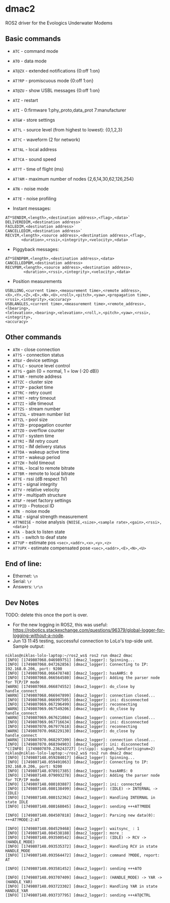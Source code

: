 # dmac2

ROS2 driver for the Evologics Underwater Modems

## Basic commands

 - `ATC` - command mode
 - `ATO` - data mode
 - `AT@ZX` - extended notifications {0:off 1:on}
 - `AT?RP` - promiscuous mode {0:off 1:on}
 - `AT@ZU` - show USBL messages {0:off 1:on}
 - `ATZ` - restart
 - `ATI` - 0:firmware 1:phy_proto,data_prot 7:manufacturer
 - `AT&W` - store settings
 - `AT?L` - source level (from highest to lowest): {0,1,2,3}
 - `AT?C` - waveform (2 for network)
 - `AT?AL` - local address
 - `AT?CA` - sound speed
 - `AT?T` - time of flight (ms)
 - `AT?AM` - maximum number of nodes {2,6,14,30,62,126,254}
 - `ATN` - noise mode
 - `AT?E` - noise profiling

 - Instant messages: 
```
AT*SENDIM,<length>,<destination address>,<flag>,<data>`
DELIVEREDIM,<destination address>`
FAILEDIM,<destination address>`
CANCELLEDIM,<destination address>`
RECVIM,<length>,<source address>,<destination address>,<flag>,
       <duration>,<rssi>,<integrity>,<velocity>,<data>
```
 - Piggyback messages:
```
AT*SENDPBM,<length>,<destination address>,<data>
CANCELLEDPBM,<destination address>
RECVPBM,<length>,<source address>,<destination address>,
        <duration>,<rssi>,<integrity>,<velocity>,<data>
```
 - Position measurements
```
USBLLONG,<current time>,<measurement time>,<remote address>,
<X>,<Y>,<Z>,<E>,<N>,<U>,<roll>,<pitch>,<yaw>,<propagation time>,
<rssi>,<integrity>,<accuracy>
USBLANGLES,<current time>,<measurement time>,<remote_address>,<lbearing>,
<lelevation>,<bearing>,<elevation>,<roll,>,<pitch>,<yaw>,<rssi>,<integrity>,
<accuracy>
```

## Other commands
 - `ATH` - close connection
 - `AT?S` - connection status
 - `AT&V` - device settings
 - `AT?LC` - source level control
 - `AT?G` - gain {0 = normal, 1 = low (-20 dB)}
 - `AT?AR` - remote address
 - `AT?ZC` - cluster size
 - `AT?ZP` - packet time
 - `AT?RC` - retry count
 - `AT?RT` - retry timeout
 - `AT?ZI` - idle timeout
 - `AT?ZS` - stream number
 - `AT?ZSL` - stream number list
 - `AT?ZL` - pool size
 - `AT?ZD` - propagation counter
 - `AT?ZO` - overflow counter
 - `AT?UT` - system time
 - `AT?RI` - IM retry count
 - `AT?DI` - IM delivery status
 - `AT?DA` - wakeup active time
 - `AT?DT` - wakeup period
 - `AT?ZH` - hold timeout
 - `AT?BL` - local to remote bitrate
 - `AT?BR` - remote to local bitrate
 - `AT?E` - rssi (dB respect 1V)
 - `AT?I` - signal integrity
 - `AT?V` - relative velocity
 - `AT?P` - multipath structure
 - `AT&F` - reset factory settings
 - `AT?PID` - Protocol ID
 - `ATN -` noise mode
 - `AT&E` - signal strength measurement
 - `AT?NOISE` - noise analysis `{NOISE,<size>,<sample rate>,<gain>,<rssi>,<data>}`
 - `ATA -` back to listen state
 - `ATS -` switch to deaf state
 - `AT?UP` - estimate pos `<sec>,<addr>,<x>,<y>,<z>`
 - `AT?UPX` - estimate compensated pose `<sec>,<addr>,<E>,<N>,<U>`

## End of line:
 - Ethernet: `\n`
 - Serial: `\r` 
 - Answers: `\r\n` 

## Dev Notes

TODO: delete this once the port is over.

- For the new logging in ROS2, this was useful: https://robotics.stackexchange.com/questions/96379/global-logger-for-logging-without-a-node.
- Jun 13 11:45 testing, successful connection to LoLo's top-side unit. Sample output:

```
niklas@niklas-lolo-laptop:~/ros2_ws$ ros2 run dmac2 dmac                      
[INFO] [1749807068.046989751] [dmac2_logger]: Spinning...                        
[INFO] [1749807068.047262856] [dmac2_logger]: Connecting to IP: 192.168.0.206, port: 9200
[INFO] [1749807068.066478748] [dmac2_logger]: hasAHRS: 0      
[INFO] [1749807068.066564580] [dmac2_logger]: Adding the parser node for TCP/IP mode
[WARN] [1749807068.066874552] [dmac2_logger]: do_close by handle_connect          
[WARN] [1749807068.066947899] [dmac2_logger]: connection closed...
[INFO] [1749807068.066997505] [dmac2_logger]: ini: disconnected
[INFO] [1749807069.067296499] [dmac2_logger]: reconnecting
[WARN] [1749807069.067549206] [dmac2_logger]: do_close by handle_connect         
[WARN] [1749807069.067621084] [dmac2_logger]: connection closed...            
[INFO] [1749807069.067716634] [dmac2_logger]: ini: disconnected                  
[INFO] [1749807070.067977618] [dmac2_logger]: reconnecting                    
[WARN] [1749807070.068229130] [dmac2_logger]: do_close by handle_connect     
[WARN] [1749807070.068297209] [dmac2_logger]: connection closed...        
[INFO] [1749807070.068394903] [dmac2_logger]: ini: disconnected   
^C[INFO] [1749807070.236243727] [rclcpp]: signal_handler(signum=2)
niklas@niklas-lolo-laptop:~/ros2_ws$ ros2 run dmac2 dmac
[INFO] [1749807148.059284017] [dmac2_logger]: Spinning...                
[INFO] [1749807148.059491063] [dmac2_logger]: Connecting to IP: 192.168.0.206, port: 9200
[INFO] [1749807148.078917385] [dmac2_logger]: hasAHRS: 0
[INFO] [1749807148.079093278] [dmac2_logger]: Adding the parser node for TCP/IP mode
[INFO] [1749807148.080103887] [dmac2_logger]: ini: connected
[INFO] [1749807148.080138499] [dmac2_logger]: (IDLE) -> INTERNAL -> (IDLE)
[INFO] [1749807148.080152362] [dmac2_logger]: Handling INTERNAL in state IDLE
[INFO] [1749807148.080168045] [dmac2_logger]: sending +++AT?MODE

[INFO] [1749807148.084507818] [dmac2_logger]: Parsing new data(0): +++AT?MODE:2:AT

[INFO] [1749807148.084529468] [dmac2_logger]: waitsync_ : 1
[INFO] [1749807148.084538188] [dmac2_logger]: more_:  
[INFO] [1749807148.093500542] [dmac2_logger]: (IDLE) -> RCV -> (HANDLE_MODE)
[INFO] [1749807148.093535372] [dmac2_logger]: Handling RCV in state HANDLE_MODE
[INFO] [1749807148.093564472] [dmac2_logger]: command ?MODE, report: AT

[INFO] [1749807148.093581452] [dmac2_logger]: sending +++ATO

[INFO] [1749807148.093707409] [dmac2_logger]: (HANDLE_MODE) -> YAR -> (HANDLE_YAR)
[INFO] [1749807148.093723302] [dmac2_logger]: Handling YAR in state HANDLE_YAR
[INFO] [1749807148.093737795] [dmac2_logger]: sending +++AT@CTRL
```




